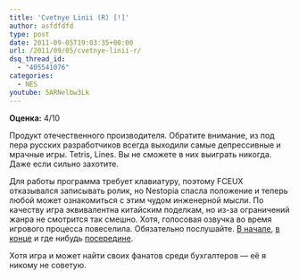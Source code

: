 ```yaml
---
title: 'Cvetnye Linii (R) [!]'
author: asfdfdfd
type: post
date: 2011-09-05T19:03:35+00:00
url: /2011/09/05/cvetnye-linii-r/
dsq_thread_id:
  - "405541076"
categories:
  - NES
youtube: 5ARNelbw3Lk
---
```

**Оценка:** 4/10

Продукт отечественного производителя. Обратите внимание, из под пера русских разработчиков всегда выходили самые депрессивные и мрачные игры. Tetris, Lines. Вы не сможете в них выиграть никогда. Даже если сильно захотите.

Для работы программа требует клавиатуру, поэтому FCEUX отказывался записывать ролик, но Nestopia спасла положение и теперь любой может ознакомиться с этим чудом инженерной мысли. По качеству игра эквивалентна китайским поделкам, но из-за ограничений жанра не смотрится так смешно. Хотя, голосовая озвучка во время игрового процесса повеселила. Обязательно послушайте. [В начале](https://youtu.be/5ARNelbw3Lk?t=22), [в конце](https://youtu.be/5ARNelbw3Lk?t=236) и где нибудь [посередине](https://youtu.be/5ARNelbw3Lk?t=100).

Хотя игра и может найти своих фанатов среди бухгалтеров — её я никому не советую.